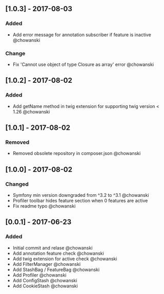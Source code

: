 ## [1.0.3] - 2017-08-03
### Added
- Add error message for annotation subscriber if feature is inactive @chowanski

### Change
- Fix 'Cannot use object of type Closure as array' error @chowanski

## [1.0.2] - 2017-08-02
### Added
- Add getName method in twig extension for supporting twig version < 1.26 @chowanski

## [1.0.1] - 2017-08-02
### Removed
- Removed obsolete repository in composer.json @chowanski

## [1.0.0] - 2017-08-02
### Changed
- Symfony min version downgraded from ^3.2 to ^3.1 @chowanski
- Profiler toolbar hides feature section when 0 features are active
- Fix readme typo @chowanski

## [0.0.1] - 2017-06-23
### Added
- Initial commit and relase @chowanski
- Add annotation feature check @chowanski
- Add twig extension for active check @chowanski
- Add FilterManager @chowanski
- Add StashBag / FeatureBag @chowanski
- Add Profiler @chowanski
- Add ConfigStash @chowanski
- Add CookieStash @chowanski